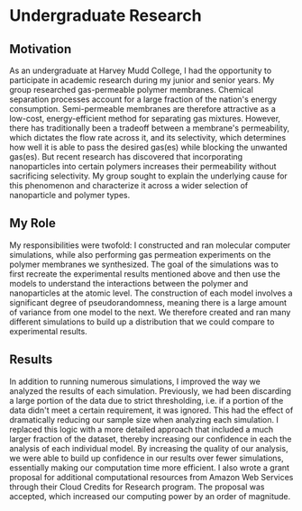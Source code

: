 # Undergraduate Research

## Motivation
As an undergraduate at Harvey Mudd College, I had the opportunity to participate in academic research during my junior and senior years. My group researched gas-permeable polymer membranes. Chemical separation processes account for a large fraction of the nation's energy consumption. Semi-permeable membranes are therefore attractive as a low-cost, energy-efficient method for separating gas mixtures. However, there has traditionally been a tradeoff between a membrane's permeability, which dictates the flow rate across it, and its selectivity, which determines how well it is able to pass the desired gas(es) while blocking the unwanted gas(es). But recent research has discovered that incorporating nanoparticles into certain polymers increases their permeability without sacrificing selectivity. My group sought to explain the underlying cause for this phenomenon and characterize it across a wider selection of nanoparticle and polymer types.

## My Role
My responsibilities were twofold: I constructed and ran molecular computer simulations, while also performing gas permeation experiments on the polymer membranes we synthesized. The goal of the simulations was to first recreate the experimental results mentioned above and then use the models to understand the interactions between the polymer and nanoparticles at the atomic level. The construction of each model involves a significant degree of pseudorandomness, meaning there is a large amount of variance from one model to the next. We therefore created and ran many different simulations to build up a distribution that we could compare to experimental results.

## Results
In addition to running numerous simulations, I improved the way we analyzed the results of each simulation. Previously, we had been discarding a large portion of the data due to strict thresholding, i.e. if a portion of the data didn't meet a certain requirement, it was ignored. This had the effect of dramatically reducing our sample size when analyzing each simulation. I replaced this logic with a more detailed approach that included a much larger fraction of the dataset, thereby increasing our confidence in each the analysis of each individual model. By increasing the quality of our analysis, we were able to build up confidence in our results over fewer simulations, essentially making our computation time more efficient. I also wrote a grant proposal for additional computational resources from Amazon Web Services through their Cloud Credits for Research program. The proposal was accepted, which increased our computing power by an order of magnitude.
